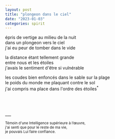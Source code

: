 ```yaml
---
layout: post
title: "plongeon dans le ciel"
date: "2023-01-03"
categories: spirit
---
```



épris de vertige au milieu de la nuit  
dans un plongeon vers le ciel  
j'ai eu peur de tomber dans le vide  

la distance étant tellement grande  
entre nous et les étoiles   
j'avais le sentiment d'être si vulnérable  

les coudes bien enfoncés dans le sable sur la plage  
le poids du monde me plaquant contre le sol  
j'ai compris ma place dans l'ordre des étoiles<sup>*</sup>  


<br/>
<br/>
<br/>
___

<sup>Témoin d'une Intelligence supérieure à l’œuvre,  
j'ai senti que pour le reste de ma vie,  
je pouvais Lui faire confiance.  </sup>
